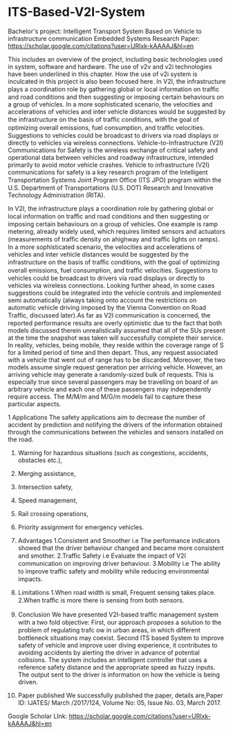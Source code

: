 # ITS-Based-V2I-System
Bachelor's project: Intelligent Transport System Based on Vehicle to infrastructure communication
Embedded Systems
Research Paper: https://scholar.google.com/citations?user=URIxk-kAAAAJ&hl=en
 
 This includes an overview of the project, including basic technologies used in system, software and hardware. 
 The use of v2v and v2i technologies have been underlined in this chapter. How the use of v2i system is inculcated in this project is also been focused here.
In V2I, the infrastructure plays a coordination role by gathering global or local information on traﬃc and road conditions and then suggesting or
imposing certain behaviours on a group of vehicles. In a more sophisticated scenario, the velocities and accelerations of vehicles and inter vehicle distances would be suggested by
the infrastructure on the basis of traﬃc conditions, with the goal of optimizing overall emissions, fuel consumption, and traﬃc velocities.
Suggestions to vehicles could be broadcast to drivers via road displays or directly to vehicles via wireless connections. Vehicle-to-Infrastructure (V2I) Communications for 
Safety is the wireless exchange of critical safety and operational data between vehicles and roadway infrastructure, intended primarily to avoid motor vehicle crashes.
Vehicle to infrastructure (V2I) communications for safety is a key research program of the Intelligent Transportation Systems Joint Program Oﬃce (ITS JPO) program within the
U.S. Department of Transportations (U.S. DOT) Research and Innovative Technology Administration (RITA).

In V2I, the infrastructure plays a coordination role by gathering global or local information on traﬃc and road conditions and then suggesting or imposing certain behaviours
on a group of vehicles. One example is ramp metering, already widely used, which requires limited sensors and actuators (measurements of traﬃc density on ahighway and traﬃc lights
on ramps). In a more sophisticated scenario, the velocities and accelerations of vehicles and inter vehicle distances would be suggested by the infrastructure on the basis of traﬃc
conditions, with the goal of optimizing overall emissions, fuel consumption, and traﬃc velocities. Suggestions to vehicles could be broadcast to drivers via road displays or 
directly to vehicles via wireless connections. Looking further ahead, in some cases suggestions could be integrated into the vehicle controls and implemented semi automatically
(always taking onto account the restrictions on automatic vehicle driving imposed by the Vienna Convention on Road Traﬃc, discussed later).As far as V2I communication is concerned,
the reported performance results are overly optimistic due to the fact that both models discussed therein unrealistically assumed that all of the SUs present at the time the 
snapshot was taken will successfully complete their service. In reality, vehicles, being mobile, they reside within the coverage range of S for a limited period of time and
then depart. Thus, any request associated with a vehicle that went out of range has to be discarded. Moreover, the two models assume single request generation per arriving vehicle.
However, an arriving vehicle may generate a randomly-sized bulk of requests. This is especially true since several passengers may be travelling on board of an arbitrary vehicle and
each one of these passengers may independently require access. The M/M/m and M/G/m models fail to capture these particular aspects.

1 Applications
The safety applications aim to decrease the number of accident by prediction and notifying the drivers of the information obtained through the communications between the vehicles
and sensors installed on the road.
1. Warning for hazardous situations (such as congestions, accidents, obstacles etc.),
2. Merging assistance, 
3. Intersection safety,
4. Speed management, 
5. Rail crossing operations,
6. Priority assignment for emergency vehicles.


2. Advantages
1.Consistent and Smoother i.e The performance indicators showed that the driver behaviour changed and became more consistent and smother.
2.Traﬃc Safety i.e Evaluate the impact of V2I communication on improving driver behaviour.
3.Mobility i.e The ability to improve traﬃc safety and mobility while reducing environmental impacts.

3. Limitations
1.When road width is small, Frequent sensing takes place.
2.When traﬃc is more there is sensing from both sensors.

4. Conclusion
We have presented V2I-based traﬃc management system with a two fold objective: First, our approach proposes a solution to the problem of regulating trafc ow in urban areas, 
in which diﬀerent bottleneck situations may coexist.
Second  ITS based System to improve safety of vehicle and improve user diving experience, it contributes to avoiding accidents by alerting the driver in advance of potential collisions.
The system includes an intelligent controller that uses a reference safety distance and the appropriate speed as fuzzy inputs.
The output sent to the driver is information on how the vehicle is being driven.

5. Paper published
We successfully published the paper, details are,Paper ID: IJATES/ March /2017/124, Volume No: 05, Issue No. 03, March 2017.

Google Scholar LInk: https://scholar.google.com/citations?user=URIxk-kAAAAJ&hl=en


